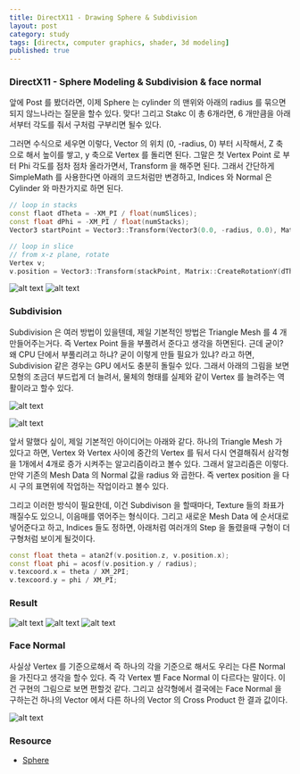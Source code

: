 ```yaml
---
title: DirectX11 - Drawing Sphere & Subdivision
layout: post
category: study
tags: [directx, computer graphics, shader, 3d modeling]
published: true
---
```


### DirectX11 - Sphere Modeling & Subdivision & face normal

앞에 Post 를 봤더라면, 이제 Sphere 는 cylinder 의 맨위와 아래의 radius 를 묶으면 되지 않느나라는 질문을 할수 있다. 맞다! 그리고 Stakc 이 총 6개라면, 6 개만큼을 아래서부터 각도를 줘서 구처럼 구부리면 될수 있다.

그러면 수식으로 세우면 이렇다, Vector 의 위치 (0, -radius, 0) 부터 시작해서, Z 축 으로 해서 높이를 쌓고, y 축으로 Vertex 를 돌리면 된다. 그말은 첫 Vertex Point 로 부터 Phi 각도를 점차 점차 올라가면서, Transform 을 해주면 된다. 그래서 간단하게 SimpleMath 를 사용한다면 아래의 코드처럼만 변경하고, Indices 와 Normal 은 Cylinder 와 마찬가지로 하면 된다.

```c++
// loop in stacks
const flaot dTheta = -XM_PI / float(numSlices);
const float dPhi = -XM_PI / float(numStacks);
Vector3 startPoint = Vector3::Transform(Vector3(0.0, -radius, 0.0), Matrix::CreateRotationZ(dPhi * i));

// loop in slice
// from x-z plane, rotate
Vertex v;
v.position = Vector3::Transform(stackPoint, Matrix::CreateRotationY(dTheta * float(j)));
```
![alt text](../../../assets/img/photo/5-16-2025/sphere_with_normal.png)
![alt text](../../../assets/img/photo/5-16-2025/sphere.png)

### Subdivision
Subdivision 은 여러 방법이 있을텐데, 제일 기본적인 방법은 Triangle Mesh 를 4 개 만들어주는거다. 즉 Vertex Point 들을 부풀려서 준다고 생각을 하면된다. 근데 굳이? 왜 CPU 단에서 부풀리려고 하냐? 굳이 이렇게 만들 필요가 있냐? 라고 하면, Subdivision 같은 경우는 GPU 에서도 충분히 돌릴수 있다. 그래서 아래의 그림을 보면 모형의 조금더 부드럽게 더 늘려서, 물체의 형태를 실제와 같이 Vertex 를 늘려주는 역활이라고 할수 있다.

![alt text](../../../assets/img/photo/5-16-2025/subdivision_example.png)

![alt text](../../../assets/img/photo/5-16-2025/subdivision.png)

앞서 말했다 싶이, 제일 기본적인 아이디어는 아래와 같다. 하나의 Triangle Mesh 가 있다고 하면, Vertex 와 Vertex 사이에 중간의 Vertex 를 둬서 다시 연결해줘서 삼각형을 1개에서 4개로 증가 시켜주는 알고리즘이라고 볼수 있다. 그래서 알고리즘은 이렇다. 만약 기존의 Mesh Data 의 Normal 값을 radius 와 곱한다. 즉 vertex position 을 다시 구의 표면위에 작업하는 작업이라고 볼수 있다.

그리고 이러한 방식이 필요한데, 이건 Subdivison 을 할때마다, Texture 들의 좌표가 깨질수도 있으니, 이음매를 엮어주는 형식이다. 그리고 새로운 Mesh Data 에 순서대로 넣어준다고 하고, Indices 들도 정하면, 아래처럼 여러개의 Step 을 돌렸을때 구형이 더 구형처럼 보이게 될것이다.

```c++
const float theta = atan2f(v.position.z, v.position.x);
const float phi = acosf(v.position.y / radius);
v.texcoord.x = theta / XM_2PI;
v.texcoord.y = phi / XM_PI;
```

### Result
![alt text](../../../assets/img/photo/5-16-2025/original.png)
![alt text](../../../assets/img/photo/5-16-2025/subdivision2pass.png)
![alt text](../../../assets/img/photo/5-16-2025/subdivision_1pass.png)

### Face Normal

사실상 Vertex 를 기준으로해서 즉 하나의 각을 기준으로 해서도 우리는 다른 Normal 을 가진다고 생각을 할수 있다. 즉 각 Vertex 별 Face Normal 이 다르다는 말이다. 이건 구현의 그림으로 보면 편할것 같다. 그리고 삼각형에서 결국에는 Face Normal 을 구하는건 하나의 Vector 에서 다른 하나의 Vector 의 Cross Product 한 결과 값이다.

![alt text](../../../assets/img/photo/5-16-2025/faceNormal.png)

### Resource
* [Sphere](https://www.songho.ca/opengl/gl_sphere.html)